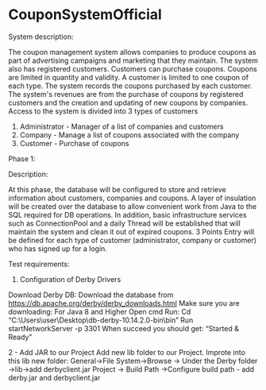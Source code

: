 # CouponSystemOfficial

System description:

The coupon management system allows companies to produce coupons as part of advertising campaigns and marketing that they maintain.
The system also has registered customers. Customers can purchase coupons. Coupons are limited in quantity and validity.
A customer is limited to one coupon of each type.
The system records the coupons purchased by each customer.
The system's revenues are from the purchase of coupons by registered customers and the creation and updating of new coupons by companies.
Access to the system is divided into 3 types of customers
1. Administrator - Manager of a list of companies and customers
2. Company - Manage a list of coupons associated with the company
3. Customer - Purchase of coupons


Phase 1: 

Description:

At this phase, the database will be configured to store and retrieve information about customers, companies and coupons.
A layer of insulation will be created over the database to allow convenient work from Java to the SQL required for DB operations.
In addition, basic infrastructure services such as ConnectionPool and a daily Thread will be established that will maintain the system and clean it out of expired coupons. 3 Points Entry will be defined for each type of customer (administrator, company or customer) who has signed up for a login.

Test requirements:

1. Configuration of Derby Drivers

Download Derby DB:
Download the database from https://db.apache.org/derby/derby_downloads.html
Make sure you are downloading: For Java 8 and Higher
Open cmd
Run: Cd “C:\Users\user\Desktop\db-derby-10.14.2.0-bin\bin”
Run startNetworkServer -p 3301
When succeed you should get: “Started & Ready”

2 - Add JAR to our Project
Add new lib folder to our Project.
Improte into this lib new folder:
General->File System->Browse -> Under the Derby folder ->lib->add derbyclient.jar
Project -> Build Path ->Configure build path - add derby.jar and derbyclient.jar

